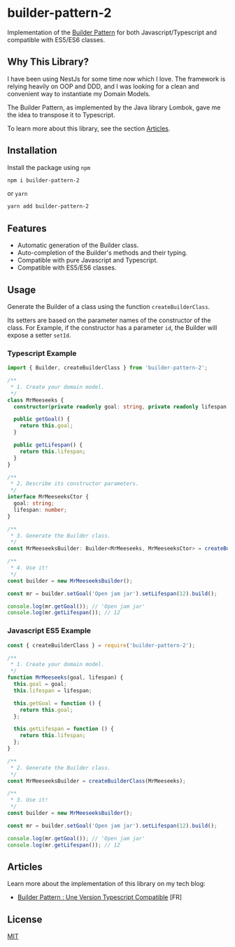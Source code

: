 # builder-pattern-2

Implementation of the [Builder Pattern](https://en.wikipedia.org/wiki/Builder_pattern) for both Javascript/Typescript and compatible with ES5/ES6 classes.

## Why This Library?

I have been using NestJs for some time now which I love. The framework is relying heavily on OOP and DDD, and I was looking for a clean and convenient way to instantiate my Domain Models.

The Builder Pattern, as implemented by the Java library Lombok, gave me the idea to transpose it to Typescript.

To learn more about this library, see the section [Articles](#articles).

## Installation

Install the package using `npm`

```bash
npm i builder-pattern-2
```

or `yarn`

```bash
yarn add builder-pattern-2
```

## Features

- Automatic generation of the Builder class.
- Auto-completion of the Builder's methods and their typing.
- Compatible with pure Javascript and Typescript.
- Compatible with ES5/ES6 classes.

## Usage

Generate the Builder of a class using the function `createBuilderClass`.

Its setters are based on the parameter names of the constructor of the class. For Example, if the constructor has a parameter `id`, the Builder will expose a setter `setId`.

### Typescript Example

```typescript
import { Builder, createBuilderClass } from 'builder-pattern-2';

/**
 * 1. Create your domain model.
 */
class MrMeeseeks {
  constructor(private readonly goal: string, private readonly lifespan: number) {}

  public getGoal() {
    return this.goal;
  }

  public getLifespan() {
    return this.lifespan;
  }
}

/**
 * 2. Describe its constructor parameters.
 */
interface MrMeeseeksCtor {
  goal: string;
  lifespan: number;
}

/**
 * 3. Generate the Builder class.
 */
const MrMeeseeksBuilder: Builder<MrMeeseeks, MrMeeseeksCtor> = createBuilderClass<MrMeeseeks, MrMeeseeksCtor>(MrMeeseeks);

/**
 * 4. Use it!
 */
const builder = new MrMeeseeksBuilder();

const mr = builder.setGoal('Open jam jar').setLifespan(12).build();

console.log(mr.getGoal()); // 'Open jam jar'
console.log(mr.getLifespan()); // 12
```

### Javascript ES5 Example

```typescript
const { createBuilderClass } = require('builder-pattern-2');

/**
 * 1. Create your domain model.
 */
function MrMeeseeks(goal, lifespan) {
  this.goal = goal;
  this.lifespan = lifespan;

  this.getGoal = function () {
    return this.goal;
  };

  this.getLifespan = function () {
    return this.lifespan;
  };
}

/**
 * 2. Generate the Builder class.
 */
const MrMeeseeksBuilder = createBuilderClass(MrMeeseeks);

/**
 * 3. Use it!
 */
const builder = new MrMeeseeksBuilder();

const mr = builder.setGoal('Open jam jar').setLifespan(12).build();

console.log(mr.getGoal()); // 'Open jam jar'
console.log(mr.getLifespan()); // 12
```

## Articles

Learn more about the implementation of this library on my tech blog:

- [Builder Pattern : Une Version Typescript Compatible](https://basile-mousketon.com/builder-pattern-une-version-typescript-compatible/) [FR]

## License

[MIT](./LICENSE)
